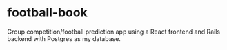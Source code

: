 # football-book

Group competition/football prediction app using a React frontend and Rails backend with Postgres as my database. 
